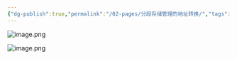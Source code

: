 ```yaml
---
{"dg-publish":true,"permalink":"/02-pages/分段存储管理的地址转换/","tags":["personal/blog","os"]}
---
```


![image.png](https://yelanyanyu-img-bed.oss-cn-hangzhou.aliyuncs.com/img/blog/2024/09/20240913201626.png)

![image.png](https://yelanyanyu-img-bed.oss-cn-hangzhou.aliyuncs.com/img/blog/2024/09/20240913201633.png)

